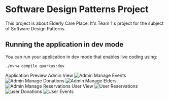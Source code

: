 # Software Design Patterns Project

This project is about Elderly Care Place. 
It's Team 1's project for the subject of Software Design Patterns.

## Running the application in dev mode

You can run your application in dev mode that enables live coding using:

```shell script
./mvnw compile quarkus:dev
```


Application Preview
Admin View
![Admin Manage Events](https://github.com/user-attachments/assets/48cc30f4-2f1d-44bc-8a4d-0b682c40b6b2)
![Admin Manage Donations](https://github.com/user-attachments/assets/618233c1-535d-4dc8-8eb5-6fcf03aacbfd)
![Admin Manage Elders](https://github.com/user-attachments/assets/0add0f2d-e7d5-41fe-8560-576afd12ee69)
![Admin Manage Reservations](https://github.com/user-attachments/assets/af481a1f-db13-494b-800f-3cc3c28f9343)
User View
![User Reservations](https://github.com/user-attachments/assets/850754da-5a2d-4218-9d7a-bc3549b4a095)
![user Donations](https://github.com/user-attachments/assets/1ef2256e-1e0f-4ae3-90f5-0a0e58eba995)
![User Events](https://github.com/user-attachments/assets/667122c9-906e-4349-a46b-5a2803269f3f)
